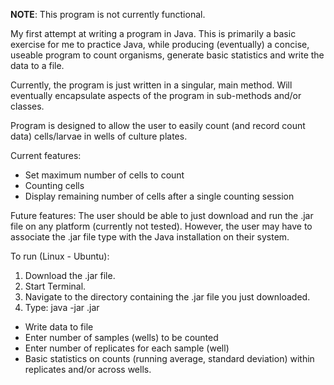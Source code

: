 **NOTE**: This program is not currently functional.

My first attempt at writing a program in Java.  This is primarily a basic exercise for me to practice Java, while producing (eventually) a concise, useable program to count organisms, generate basic statistics and write the data to a file.




Currently, the program is just written in a singular, main method.  Will eventually encapsulate aspects of the program in sub-methods and/or classes.

Program is designed to allow the user to easily count (and record count data) cells/larvae in wells of
culture plates.

Current features:
- Set maximum number of cells to count
- Counting cells
- Display remaining number of cells after a single counting session

Future features:
The user should be able to just download and run the .jar file on any platform (currently not tested).  However, the user may have to associate the .jar file type with the Java installation on their system.

To run (Linux - Ubuntu):
1. Download the .jar file.
2. Start Terminal.
3. Navigate to the directory containing the .jar file you just downloaded.
4. Type: java -jar <filename>.jar

- Write data to file
- Enter number of samples (wells) to be counted
- Enter number of replicates for each sample (well)
- Basic statistics on counts (running average, standard deviation) within replicates and/or across wells.


